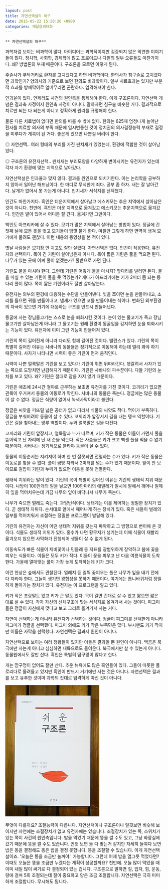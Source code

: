 ```yaml
---
layout: post
title: 자연선택설의 허구
date: 2015-05-22 15:20:26 +0900
categories: 깨달음의대화
---
```

 


    ** 자연선택설의 허구** 

  


과학처럼 보이는 비과학이 많다. 아이디어는 과학적이지만 검증되지 않은 막연한 이야기들이 많다. 정치학, 사회학, 경제학에 많고 프로이드나 다윈의 일부 오류들도 마찬가지다. 왜? 방법론의 부재 때문이다. 구조론을 모르면 이렇게 된다. 

  


주술사가 푸닥거리로 환자를 고치겠다고 하면 비과학이다. 한의사가 침구술로 고치겠다면 과학인가? 양의사의 기준으로 보면 한의도 비과학이다. 일부 치료효과는 있지만 부분적 효과를 방패막이로 얼버무리면 곤란하다. 엄격해져야 한다. 

  


인과율이 있다. 언제라도 사건의 원인측을 통제해야 한다. 이게 구조론이다. 자연선택 개념은 결과측 사정이지 원인측 사정이 아니다. 말하자면 침구술 비슷한 거다. 결과적으로 치료만 되는 다 되는게 아니고 정확하게 원리를 규명해야 한다. 

  


물론 다른 치료법이 없다면 한의를 따를 수 밖에 없다. 한의는 625때 엄청나게 늘어난 환자를 치료할 의사의 부족 때문에 임시변통한 것이 정치권의 의사결정능력 부재로 결정을 미루다가 계륵이 된 거다. 좋은게 있으면 나쁜걸 버려야 한다. 

  


◎ 자연선택.. 여러 형태의 부리를 가진 핀치새가 있었는데, 환경에 적합한 것이 살아남았다. 

  


◎ 구조론의 유전자선택.. 핀치새는 부리모양을 다양하게 변이시키는 유전자가 있는데 각자 자기 환경에 맞는 지역으로 날아갔다. 

  


자연선택설은 인과율과 맞지 않다. 결과를 원인으로 되치기한다. 이는 논리학을 공부하지 않아서 일어난 해프닝이다. 한 마디로 무식한게 죄다. 공부 좀 하자. 새는 잘 날아간다. 날개가 없어서 못 가는게 아니다. 핀치새가 서식지를 선택했다. 

  


인간도 마찬가지다. 흑인은 더운지역에서 살아남고 에스키모는 추운 지역에서 살아남은 것이 아니다. 천만에. 흑인은 더운 지역으로 옮겨갔고 에스키모는 추운지역으로 옮겨갔다. 인간은 발이 있어서 어디든 잘 간다. 옮겨가면 그만이다. 

  


백인도 아프리카에 살 수 있다. 모기가 많은 지역에서 살아남는 방법이 있다. 정글에 간 첫째 날에 모든 옷을 벗고 모기들이 맘껏 물게 한다. 며칠만 그렇게 하면 면역이 생겨 모기에게 물려도 괜찮다. 이런 내용의 동영상을 본 적이 있다. 

  


옛날 사람들은 모기장 안 치고도 잘만 살았다. 자연선택은 없다. 인간이 적응한다. 유전자의 선택이다. 목이 긴 기린이 살아남은게 아니다. 목이 짧은 기린은 풀을 먹으면 된다. 나무가 있는 곳에 어찌 풀이 없겠는가? 풀밭으로 가면 된다. 

  


기린도 물을 마셔야 한다. 그런데 기린은 어떻게 물을 마시지? 앞다리를 벌리면 된다. 물을 마실 수 있는 기린이 풀을 못 먹겠는가? 게다가 아프리카에는 키가 2미터 쯤 되는 롱다리 풀이 많다. 목이 짧은 기린이라도 잘만 살아남는다. 

  


유전자는 외부의 환경에 대응하는 수단을 만들어낸다. 빛을 쪼이면 눈을 만들어내고, 소리를 들으면 귀를 만들어내고, 냄새가 있으면 코를 만들어내는 식이다. 변화된 외부환경의 자극이 있으면 거기에 대응하는 구조를 반드시 만들어낸다. 

  


동굴에 사는 장님물고기는 스스로 눈을 퇴화시킨 것이다. 눈이 있는 물고기가 죽고 장님물고기만 살아남은게 아니라 그 물고기는 원래 환경이 동굴임을 감지하면 눈을 퇴화시키는 기능이 있다. 유전자에 이미 그런 기능이 만들어져 있다. 

  


기린의 목이 길어진게 아니라 다리도 함께 길어진 것이다. 밸런스가 있다. 기린의 목이 특별히 길어진 이유는 사바나의 동물들은 정기적으로 이동해야 하는데 멀리 봐야 하기 때문이다. 사자가 나타나면 시력이 좋은 기린이 먼저 움직인다. 

  


시력이 나쁜 얼룩말은 기린을 보고 있다가 기린이 뛰면 뒤따라간다. 헷갈려서 사자가 있는 쪽으로 도망치면 난감해지기 때문이다. 기린은 사바나의 파수꾼이다. 다들 기린의 눈치를 보고 있다. 왜? 기린은 절대로 잠을 자지 않기 때문이다. 

  


기린은 애초에 24시간 철야로 근무하는 보초병 유전자를 가진 것이다. 코끼리가 없으면 관목이 우거져서 동물의 이동로가 막힌다. 사바나의 동물은 죽는다. 정글에는 많은 동물이 살 수 없다. 정글은 식량이 없어서 녹색사막이라고 불린다. 

  


정글은 씨앗을 퍼뜨릴 넓은 공터가 없고 따라서 식물의 씨앗도 적다. 먹이가 부족하다. 정글을 부숴버려야 동물이 살 수 있다. 코끼리가 앞장서서 길을 내는 탱크 역할이다. 기린은 길을 찾아내는 망루 역할이다. 누와 얼룩말은 길을 다진다. 

  


코끼리와 기린이 앞장서고, 얼룩말과 누가 따르며, 키가 작은 동물은 이들이 가면서 풀을 뜯어먹고 난 자리에 난 새 순을 먹는다. 작은 사슴들은 키가 크고 뻑센 풀을 먹을 수 없기 때문이다. 사바나는 정기적으로 불타야 동물이 살 수 있다. 

  


동물의 이동순서는 지켜져야 하며 한 번 잘못되면 전멸하는 수가 있다. 키가 작은 동물은 이동로를 찾을 수 없다. 풀이 금방 자라서 2미터를 넘는 수가 있기 때문이다. 앞이 안 보이므로 길잡이 기린과 누떼가 없으면 이동을 못해 전멸한다. 

  


생태적 지위라는 말이 있다. 기린의 목이 특별히 길어진 이유는 기린의 생태적 지위 때문이다. 나방이 100만개의 알을 낳으면 100만마리의 애벌레가 일시에 알에서 깨어나 일제히 잎을 먹어치우는데 가끔 나무의 잎이 바닥나서 나무가 죽는다. 

  


나무가 죽으면 벌레도 죽는다. 과잉번식이다. 생태계는 이를 제어하는 정밀한 장치가 있다. 곧 생태적 지위다. 순서대로 알에서 깨어나게 하는 장치가 있다. 혹은 새들이 벌레의 일부를 먹어치워서 조절하는 정밀한 프로그램이 발달해 있다. 

  


기린의 유전자는 자신이 어떤 생태적 지위를 갖는지 파악하고 그 방향으로 변이해 온 것이다. 식물도 생태적 지위가 있다. 홍수가 나면 황무지가 생기는데 이때 식물이 재빨리 옮겨오지 않으면 사막화가 진행되어 생물이 살 수 없게 된다. 

  


이동속도가 빠른 식물이 제비꽃이나 민들레 등 지표를 광범위하게 장악하고 봄에 꽃을 피우는 식물이다. 이들은 모두 키가 작다. 이들이 꽃을 피우고 난 다음 여름식물이 도착한다. 가을에 열매맺는 풀이 가장 늦게 도착하는데 키가 크다. 

  


이런 현상은 숲에서도 관찰된다. 얼레지 등 일찍 꽃피우는 풀은 나무가 잎을 내기 전에 다 자라야 한다. 그늘이 생기면 광합성을 못하기 때문이다. 여기에는 톱니바퀴처럼 정밀하게 돌아가는 장치가 있다. 유전자는 이 프로그램을 알고 있다. 

  


키가 작은 조랑말도 있고 키가 큰 말도 있다. 목이 길면 긴대로 살 수 있고 짧으면 짧은 대로 살 수 있다. 각자 자신의 신체구조에 맞는 서식지로 옮겨가서 사는 것이다. 피그미들은 정글이 자신에게 맞다고 보고 그리로 옮겨가서 사는 거다. 

  


자연이 선택하는게 아니라 유전자가 선택하는 것이다. 정글이 피그미를 선택한게 아니라 피그미가 정글을 선택했다. 피그미 외에도 키가 작은 부족민은 많다. 부시맨도 키가 작지만 이들은 사막을 선택했다. 자연선택은 결과지 원인이 아니다. 

  


자연선택으로 보이는 여러 정황들이 있지만 이들은 결과일 뿐 원인이 아니다. 백곰은 북극에만 사는게 아니고 심심하면 내륙으로도 들어온다. 북극에서만 살 수 있는게 아니다. 동물원에서도 잘만 산다. 흑인은 특별히 땀구멍이 많다고 한다. 

  


개는 땀구멍이 없어도 잘만 산다. 추운 뉴욕에도 많은 흑인들이 있다. 그들이 따뜻한 플로리다로 몰려들고 있지만 흑인이 반드시 거기에만 사는 것은 아니다. 자연선택은 결과를 보고 유추한 것이며 과학의 잣대로 엄격하게 따진 것이 아니다. 

  



 
<img src="files/attach/images/198/109/594/DSC01488.JPG" alt="DSC01488.JPG" width="300" height="419" /> 

  


무엇이 다를까요? 조절능력이 다릅니다. 자연선택이나 구조론이나 얼핏보면 비슷해 보이지만 자연에는 조절장치가 없고 유전자에는 있습니다. 조절장치가 있는 쪽, 스위치가 있는 쪽이 사건의 원인측입니다. 밥을 먹었기 때문에 똥을 쌀 수도 있고, 그냥 화장실에 갔기 때문에 똥을 쌀 수도 있습니다. 언뜻 보면 둘 다 맞는거 같지만 자세히 들여다 보면 밥은 똥을 결정해도 똥은 밥을 결정 못합니다. 똥을 조절할 수 있습니다. 이게 자연선택설이죠. '오늘은 똥을 조금만 눌꺼야.' 가능합니다. 그런데 어제 밥을 열그릇 먹었다면? 이때도 오늘은 똥을 조금만 누겠다는 계획이 성공할까요? 천만에. 오늘 많이 먹었을 때 이미 내일 많이 싸기로 다 결정되어 있는 겁니다. 구조론으로 말하면 질, 입자, 힘, 운동, 량에 걸쳐 5회 조절되는데 질이 중요하고 양은 조금 조절합니다. 자연선택은 극히 미미하게 조절합니다. 무시해도 됩니다.